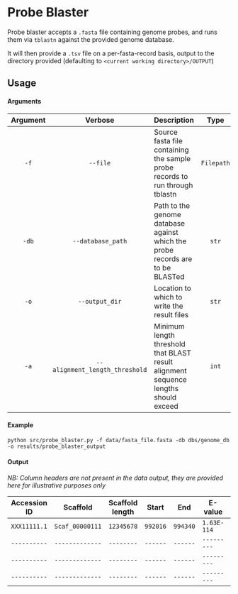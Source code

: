 <link href="formatting/style.css" rel="stylesheet"></link>

# Probe Blaster

Probe blaster accepts a `.fasta` file containing genome probes, and runs them via `tblastn` against the 
provided genome database.

It will then provide a `.tsv` file on a per-fasta-record basis, output to the directory provided 
(defaulting to `<current working directory>/OUTPUT`)

## Usage

#### Arguments

| Argument | Verbose | Description | Type | Required | Default |
|:--------:|:-------:| ----------- |:----:|:--------:|:-------:|
| `-f`       | `--file`  | Source fasta file containing the sample probe records to run through tblastn | `Filepath` | True | N/A |
| `-db`      | `--database_path` | Path to the genome database against which the probe records are to be BLASTed | `str` |True | N/A |
| `-o`       | `--output_dir` | Location to which to write the result files | `str` | False | `<current_working_directory>/OUTPUT` |
| `-a`       | `--alignment_length_threshold` | Minimum length threshold that BLAST result alignment sequence lengths should exceed | `int` | False | `400` | 

#### Example

``
python src/probe_blaster.py -f data/fasta_file.fasta -db dbs/genome_db -o results/probe_blaster_output
``

#### Output

_NB: Column headers are not present in the data output, they are provided here for illustrative purposes only_

<div class="data-table> markdown="block">

| Accession ID | Scaffold | Scaffold length | Start | End | E-value | Alignment length | Acc. Seq | Scaffold Alignment | Frame |
| ------------ | -------- | --------------- | ----- | --- | ------- | ---------------- | -------- | ------------------ | ----- |
| `XXX11111.1` | `Scaf_00000111` | `12345678` | `992016` | `994340` | `1.63E-114` | `797` | `MVLDLKDCFFSIPLAEQDRE...` | `LILDLKDCFFTIPLHPDD...` | `1` |
| `----------` | `-------------` | `--------` | `------` | `------` | `---------` | `---` | `-----------------------` | `---------------------` | `-` |
| `----------` | `-------------` | `--------` | `------` | `------` | `---------` | `---` | `-----------------------` | `---------------------` | `-` |
| `----------` | `-------------` | `--------` | `------` | `------` | `---------` | `---` | `-----------------------` | `---------------------` | `-` |

</div>